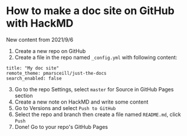 How to make a doc site on GitHub with HackMD
===

New content from 2021/9/6

1. Create a new repo on GitHub
2. Create a file in the repo named `_config.yml` with following content:
```
title: "My doc site"
remote_theme: pmarsceill/just-the-docs
search_enabled: false
```
3. Go to the repo Settings, select `master` for Source in GitHub Pages section
4. Create a new note on HackMD and write some content
5. Go to Versions and select `Push to GitHub`
6. Select the repo and branch then create a file named `README.md`, click `Push`
7. Done! Go to your repo's GitHub Pages
